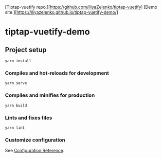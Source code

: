 [Tiptap-vuetify repo.][https://github.com/iliyaZelenko/tiptap-vuetify]
[Demo site.][https://iliyazelenko.github.io/tiptap-vuetify-demo/]

# tiptap-vuetify-demo

## Project setup
```
yarn install
```

### Compiles and hot-reloads for development
```
yarn serve
```

### Compiles and minifies for production
```
yarn build
```

### Lints and fixes files
```
yarn lint
```

### Customize configuration
See [Configuration Reference](https://cli.vuejs.org/config/).
